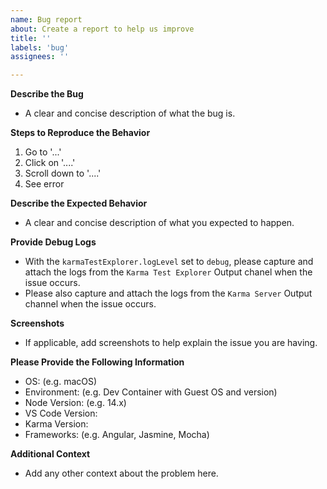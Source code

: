 ```yaml
---
name: Bug report
about: Create a report to help us improve
title: ''
labels: 'bug'
assignees: ''

---
```


**Describe the Bug**

- A clear and concise description of what the bug is.

**Steps to Reproduce the Behavior**

1. Go to '...'
2. Click on '....'
3. Scroll down to '....'
4. See error

**Describe the Expected Behavior**

- A clear and concise description of what you expected to happen.

**Provide Debug Logs**

- With the `karmaTestExplorer.logLevel` set to `debug`, please capture and attach the logs from the `Karma Test Explorer` Output chanel when the issue occurs.
- Please also capture and attach the logs from the `Karma Server` Output channel when the issue occurs.

**Screenshots**

- If applicable, add screenshots to help explain the issue you are having.

**Please Provide the Following Information**
 
 - OS: (e.g. macOS)
 - Environment: (e.g. Dev Container with Guest OS and version)
 - Node Version: (e.g. 14.x)
 - VS Code Version: 
 - Karma Version:
 - Frameworks: (e.g. Angular, Jasmine, Mocha)

**Additional Context**

- Add any other context about the problem here.